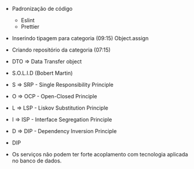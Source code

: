 - Padronização de código
    - Eslint
    - Prettier



- Inserindo tipagem para categoria
(09:15) Object.assign


- Criando repositório da categoria
(07:15)
- DTO => Data Transfer object


- S.O.L.I.D (Bobert Martin)
- S => SRP - Single Responsibility Principle
- O => OCP - Open-Closed Principle
- L => LSP - Liskov Substitution Principle
- I => ISP - Interface Segregation Principle
- D => DIP - Dependency Inversion Principle

- DIP
- Os serviços não podem ter forte acoplamento com tecnologia aplicada no banco de dados.







